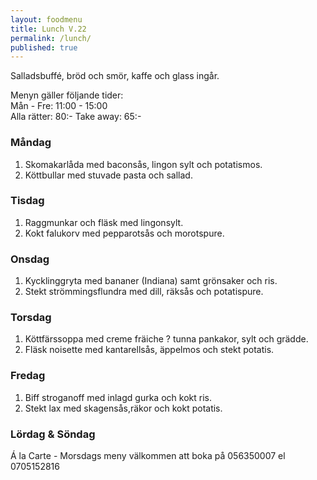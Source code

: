 ```yaml
---
layout: foodmenu
title: Lunch V.22
permalink: /lunch/
published: true
---
```

Salladsbuffé, bröd och smör, kaffe och glass ingår.

Menyn gäller följande tider:  
Mån - Fre: 11:00 - 15:00  
Alla rätter: 80:- Take away: 65:-

### Måndag

1. Skomakarlåda med baconsås, lingon sylt och potatismos.
2. Köttbullar med stuvade pasta och sallad.

### Tisdag

1. Raggmunkar och fläsk med lingonsylt.
2. Kokt falukorv med pepparotsås och morotspure. 

### Onsdag

1. Kycklinggryta med bananer (Indiana) samt grönsaker och ris.
2. Stekt strömmingsflundra med dill, räksås och potatispure.

### Torsdag

 1. Köttfärssoppa med creme fräiche ? tunna pankakor, sylt och grädde.
 2. Fläsk noisette med kantarellsås, äppelmos och stekt potatis.

### Fredag

1. Biff stroganoff med inlagd gurka och kokt ris.
2. Stekt lax med skagensås,räkor och kokt potatis.

### Lördag & Söndag
Á la Carte -
Morsdags meny välkommen att boka på 056350007 el 0705152816
